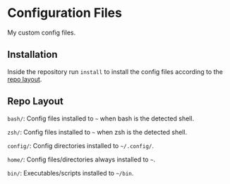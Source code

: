 # Configuration Files

My custom config files.

## Installation

Inside the repository run `install` to install the config files according to the [repo layout](#repo-layout).

## Repo Layout

`bash/`: Config files installed to `~` when bash is the detected shell.

`zsh/`: Config files installed to `~` when zsh is the detected shell.

`config/`: Config directories installed to `~/.config/`.

`home/`: Config files/directories always installed to `~`.

`bin/`: Executables/scripts installed to `~/bin`.

